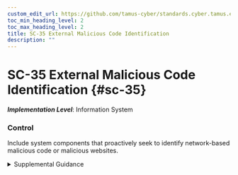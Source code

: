 ```yaml
---
custom_edit_url: https://github.com/tamus-cyber/standards.cyber.tamus.edu/tree/main/static/content/tamus.edu/TAMUS_profile.xml
toc_min_heading_level: 2
toc_max_heading_level: 2
title: SC-35 External Malicious Code Identification
description: ""
---
```


# SC-35 External Malicious Code Identification {#sc-35}

_**Implementation Level**_: Information System

### Control

Include system components that proactively seek to identify network-based malicious code or malicious websites.

<details>
  <summary>Supplemental Guidance</summary>

External malicious code identification differs from decoys in <a xmlns="http://csrc.nist.gov/ns/oscal/1.0" href="#sc-26">SC-26</a> in that the components actively probe networks, including the Internet, in search of malicious code contained on external websites. Like decoys, the use of external malicious code identification techniques requires some supporting isolation measures to ensure that any malicious code discovered during the search and subsequently executed does not infect organizational systems. Virtualization is a common technique for achieving such isolation.

</details>

